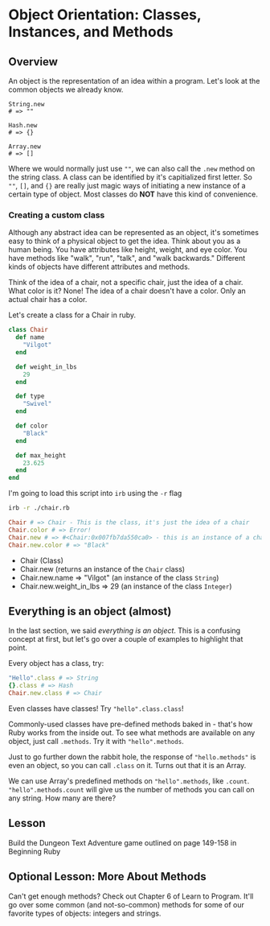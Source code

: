 # Object Orientation: Classes, Instances, and Methods

## Overview
An object is the representation of an idea within a program.
Let's look at the common objects we already know.

```
String.new
# => ""

Hash.new
# => {}

Array.new
# => []
```

Where we would normally just use `""`, we can also call the `.new` method on the string class.
A class can be identified by it's capitialized first letter. So `""`, `[]`, and `{}` are really just magic
ways of initiating a new instance of a certain type of object. Most classes do **NOT** have this kind of
convenience.

### Creating a custom class

Although any abstract idea can be represented as an object, it's sometimes easy to think of a physical object to get the idea. Think about you as a human being. You have attributes like height, weight, and eye color. You have methods like "walk", "run", "talk", and "walk backwards." Different kinds of objects have different attributes and methods.

Think of the idea of a chair, not a specific chair, just the idea of a chair. What color is it? None! The idea of a chair doesn't have a color. Only an actual chair has a color.

Let's create a class for a Chair in ruby.

```ruby
class Chair
  def name
    "Vilgot"
  end  

  def weight_in_lbs
    29
  end

  def type
    "Swivel"
  end

  def color
    "Black"
  end

  def max_height
    23.625
  end
end
```

I'm going to load this script into `irb` using the `-r` flag

```bash
irb -r ./chair.rb
```

```ruby
Chair # => Chair - This is the class, it's just the idea of a chair
Chair.color # => Error!
Chair.new # => #<Chair:0x007fb7da550ca0> - this is an instance of a chair, it has a color
Chair.new.color # => "Black"
```

+ Chair (Class)
+ Chair.new (returns an instance of the `Chair` class)
+ Chair.new.name => "Vilgot" (an instance of the class `String`)
+ Chair.new.weight_in_lbs => 29 (an instance of the class `Integer`)

## Everything is an object (almost)
In the last section, we said *everything is an object*. This is a confusing concept at first, but let's go over a couple of examples to highlight that point.

Every object has a class, try:

```ruby
"Hello".class # => String
{}.class # => Hash
Chair.new.class # => Chair
```
Even classes have classes! Try `"hello".class.class`!

Commonly-used classes have pre-defined methods baked in - that's how Ruby works from the inside out. To see what methods are available on any object, just call `.methods`. Try it with `"hello".methods`.

Just to go further down the rabbit hole, the response of `"hello.methods"` is even an object, so you can call `.class` on it. Turns out that it is an Array.

We can use Array's predefined methods on `"hello".methods`, like `.count`. `"hello".methods.count` will give us the number of methods you can call on any string. How many are there?

## Lesson

Build the Dungeon Text Adventure game outlined on page 149-158 in Beginning Ruby

## Optional Lesson: More About Methods
Can't get enough methods? Check out Chapter 6 of Learn to Program. It'll go over some common (and not-so-common) methods for some of our favorite types of objects: integers and strings.

